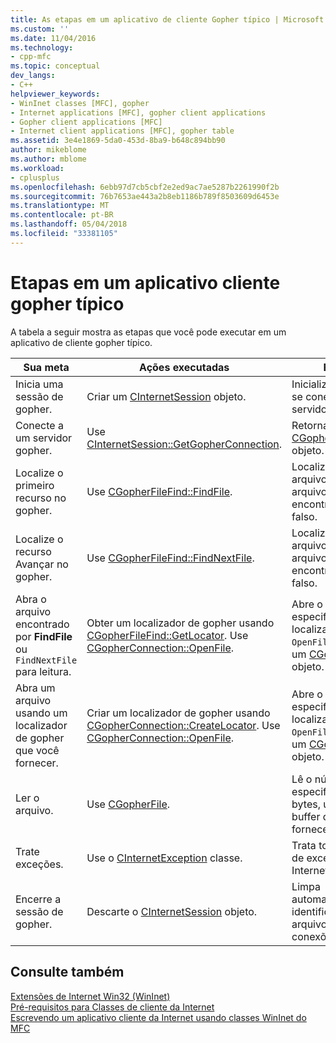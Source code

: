 ```yaml
---
title: As etapas em um aplicativo de cliente Gopher típico | Microsoft Docs
ms.custom: ''
ms.date: 11/04/2016
ms.technology:
- cpp-mfc
ms.topic: conceptual
dev_langs:
- C++
helpviewer_keywords:
- WinInet classes [MFC], gopher
- Internet applications [MFC], gopher client applications
- Gopher client applications [MFC]
- Internet client applications [MFC], gopher table
ms.assetid: 3e4e1869-5da0-453d-8ba9-b648c894bb90
author: mikeblome
ms.author: mblome
ms.workload:
- cplusplus
ms.openlocfilehash: 6ebb97d7cb5cbf2e2ed9ac7ae5287b2261990f2b
ms.sourcegitcommit: 76b7653ae443a2b8eb1186b789f8503609d6453e
ms.translationtype: MT
ms.contentlocale: pt-BR
ms.lasthandoff: 05/04/2018
ms.locfileid: "33381105"
---
```

# <a name="steps-in-a-typical-gopher-client-application"></a>Etapas em um aplicativo cliente gopher típico
A tabela a seguir mostra as etapas que você pode executar em um aplicativo de cliente gopher típico.  
  
|Sua meta|Ações executadas|Efeitos|  
|---------------|----------------------|-------------|  
|Inicia uma sessão de gopher.|Criar um [CInternetSession](../mfc/reference/cinternetsession-class.md) objeto.|Inicializa WinInet e se conecta ao servidor.|  
|Conecte a um servidor gopher.|Use [CInternetSession::GetGopherConnection](../mfc/reference/cinternetsession-class.md#getgopherconnection).|Retorna um [CGopherConnection](../mfc/reference/cgopherconnection-class.md) objeto.|  
|Localize o primeiro recurso no gopher.|Use [CGopherFileFind::FindFile](../mfc/reference/cgopherfilefind-class.md#findfile).|Localiza o primeiro arquivo. Se nenhum arquivo for encontrado, retorna falso.|  
|Localize o recurso Avançar no gopher.|Use [CGopherFileFind::FindNextFile](../mfc/reference/cgopherfilefind-class.md#findnextfile).|Localiza o próximo arquivo. Se o arquivo não for encontrado, retorna falso.|  
|Abra o arquivo encontrado por **FindFile** ou `FindNextFile` para leitura.|Obter um localizador de gopher usando [CGopherFileFind::GetLocator](../mfc/reference/cgopherfilefind-class.md#getlocator). Use [CGopherConnection::OpenFile](../mfc/reference/cgopherconnection-class.md#openfile).|Abre o arquivo especificado pelo localizador. `OpenFile` Retorna um [CGopherFile](../mfc/reference/cgopherfile-class.md) objeto.|  
|Abra um arquivo usando um localizador de gopher que você fornecer.|Criar um localizador de gopher usando [CGopherConnection::CreateLocator](../mfc/reference/cgopherconnection-class.md#createlocator). Use [CGopherConnection::OpenFile](../mfc/reference/cgopherconnection-class.md#openfile).|Abre o arquivo especificado pelo localizador. `OpenFile` Retorna um [CGopherFile](../mfc/reference/cgopherfile-class.md) objeto.|  
|Ler o arquivo.|Use [CGopherFile](../mfc/reference/cgopherfile-class.md).|Lê o número especificado de bytes, usando um buffer que você fornecer.|  
|Trate exceções.|Use o [CInternetException](../mfc/reference/cinternetexception-class.md) classe.|Trata todos os tipos de exceção de Internet comuns.|  
|Encerre a sessão de gopher.|Descarte o [CInternetSession](../mfc/reference/cinternetsession-class.md) objeto.|Limpa automaticamente os identificadores de arquivos abertos e conexões.|  
  
## <a name="see-also"></a>Consulte também  
 [Extensões de Internet Win32 (WinInet)](../mfc/win32-internet-extensions-wininet.md)   
 [Pré-requisitos para Classes de cliente da Internet](../mfc/prerequisites-for-internet-client-classes.md)   
 [Escrevendo um aplicativo cliente da Internet usando classes WinInet do MFC](../mfc/writing-an-internet-client-application-using-mfc-wininet-classes.md)
